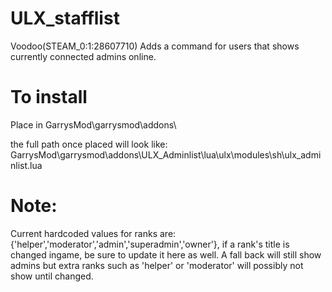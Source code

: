 ULX_stafflist
==============

Voodoo(STEAM_0:1:28607710)
Adds a command for users that shows currently connected admins online.

To install
==============
Place in GarrysMod\garrysmod\addons\

the full path once placed will look like: GarrysMod\garrysmod\addons\ULX_Adminlist\lua\ulx\modules\sh\ulx_adminlist.lua

Note: 
==============
Current hardcoded values for ranks are: {'helper','moderator','admin','superadmin','owner'}, if a rank's title is changed ingame, be sure to update
it here as well. A fall back will still show admins but extra ranks such as 'helper' or 'moderator' will possibly not show until changed.





